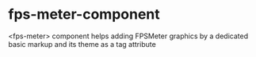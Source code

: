 fps-meter-component
===================

&lt;fps-meter> component helps adding FPSMeter graphics by a dedicated basic markup and its theme as a tag attribute
